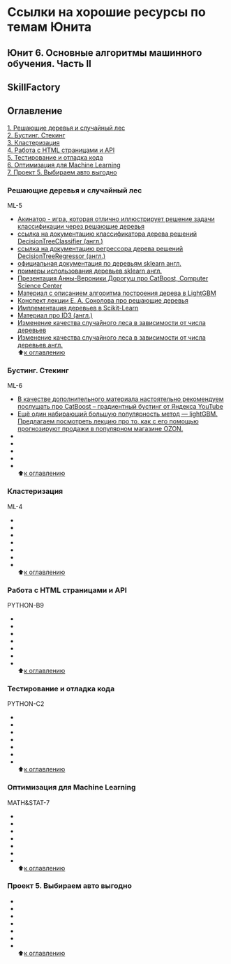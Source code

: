 # Ссылки на хорошие ресурсы по темам Юнита
## Юнит 6. Основные алгоритмы машинного обучения. Часть II 
## SkillFactory  

## Оглавление  
[1. Решающие деревья и случайный лес](https://github.com/alex-sokolov2011/my_study/blob/master/SkillFactory/DST_10/unit_6/links_to_resources_on_module_topics.md#Решающие-деревья-и-случайный-лес)  
[2. Бустинг. Стекинг](https://github.com/alex-sokolov2011/my_study/blob/master/SkillFactory/DST_10/unit_3/links_to_resources_on_module_topics.md#Бустинг.-Стекинг)  
[3. Кластеризация](https://github.com/alex-sokolov2011/my_study/blob/master/SkillFactory/DST_10/unit_3/links_to_resources_on_module_topics.md#Кластеризация)  
[4. Работа с HTML страницами и API](https://github.com/alex-sokolov2011/my_study/blob/master/SkillFactory/DST_10/unit_3/links_to_resources_on_module_topics.md#Работа-с-HTML-страницами-и-API)  
[5. Тестирование и отладка кода](https://github.com/alex-sokolov2011/my_study/blob/master/SkillFactory/DST_10/unit_3/links_to_resources_on_module_topics.md#Тестирование-и-отладка-кода)  
[6. Оптимизация для Machine Learning](https://github.com/alex-sokolov2011/my_study/blob/master/SkillFactory/DST_10/unit_3/links_to_resources_on_module_topics.md#Оптимизация-для-Machine-Learning)  
[7. Проект 5. Выбираем авто выгодно](https://github.com/alex-sokolov2011/my_study/blob/master/SkillFactory/DST_10/unit_3/links_to_resources_on_module_topics.md#Проект-5.-Выбираем-авто-выгодно)  


### Решающие деревья и случайный лес  
ML-5  
- [Акинатор - игра, которая отлично иллюстрирует решение задачи классификации через решающие деревья](https://ru.akinator.com/)  
- [ссылка на документацию классификатора дерева решений DecisionTreeClassifier (англ.)](https://scikit-learn.org/stable/modules/generated/sklearn.tree.DecisionTreeClassifier.html#sklearn.tree.DecisionTreeClassifier)  
- [ссылка на документацию регрессора дерева решений DecisionTreeRegressor (англ.)](https://scikit-learn.org/stable/modules/generated/sklearn.tree.DecisionTreeRegressor.html#sklearn.tree.DecisionTreeRegressor)  
- [официальная документация по деревьям sklearn англ.](http://scikit-learn.org/stable/modules/classes.html#module-sklearn.tree)  
- [примеры использования деревьев sklearn англ.](https://scikit-learn.org/stable/modules/tree.html#tree)  
- [Презентация Анны-Вероники Дорогуш про CatBoost, Computer Science Center](https://www.youtube.com/watch?v=UYDwhuyWYSo)  
- [Материал с описанием алгоритма построения дерева в LightGBM](https://lightgbm.readthedocs.io/en/latest/Features.html#optimization-in-accuracy)  
- [Конспект лекции Е. А. Соколова про решающие деревья](https://www.hse.ru/mirror/pubs/share/215285956)  
- [Имплементация деревьев в Scikit-Learn](https://github.com/scikit-learn/scikit-learn/blob/master/sklearn/tree/_tree.pxd)  
- [Материал про ID3 (англ.)](http://www.saedsayad.com/decision_tree.htm)  
- [Изменение качества случайного леса в зависимости от числа деревьев](http://scikit-learn.org/stable/auto_examples/ensemble/plot_ensemble_oob.html)  
- [Изменение качества случайного леса в зависимости от числа деревьев англ.](https://scikit-learn.org/stable/auto_examples/ensemble/plot_ensemble_oob.html)  
:arrow_up:[к оглавлению](https://github.com/alex-sokolov2011/my_study/blob/master/SkillFactory/DST_10/unit_6/links_to_resources_on_module_topics.md#Оглавление)  


### Бустинг. Стекинг  
ML-6  
- [В качестве дополнительного материала настоятельно рекомендуем послушать про CatBoost – градиентный бустинг от Яндекса YouTube](https://www.youtube.com/watch?v=UYDwhuyWYSo)  
- [Ещё один набирающий большую популярность метод — lightGBM. Предлагаем посмотреть лекцию про то, как с его помощью прогнозируют продажи в популярном магазине OZON.](https://www.youtube.com/watch?v=I4Oj17D8m04)  
- []()  
- []()  
- []()  
- []()  
- []()  
:arrow_up:[к оглавлению](https://github.com/alex-sokolov2011/my_study/blob/master/SkillFactory/DST_10/unit_6/links_to_resources_on_module_topics.md#Оглавление)  


### Кластеризация  
ML-4  
- []()  
- []()  
- []()  
- []()  
- []()  
- []()  
- []()  
:arrow_up:[к оглавлению](https://github.com/alex-sokolov2011/my_study/blob/master/SkillFactory/DST_10/unit_6/links_to_resources_on_module_topics.md#Оглавление)  


### Работа с HTML страницами и API  
PYTHON-B9  
- []()  
- []()  
- []()  
- []()  
- []()  
- []()  
- []()  
:arrow_up:[к оглавлению](https://github.com/alex-sokolov2011/my_study/blob/master/SkillFactory/DST_10/unit_6/links_to_resources_on_module_topics.md#Оглавление)  


### Тестирование и отладка кода  
PYTHON-C2  
- []()  
- []()  
- []()  
- []()  
- []()  
- []()  
- []()  
:arrow_up:[к оглавлению](https://github.com/alex-sokolov2011/my_study/blob/master/SkillFactory/DST_10/unit_6/links_to_resources_on_module_topics.md#Оглавление)  


### Оптимизация для Machine Learning  
MATH&STAT-7  
- []()  
- []()  
- []()  
- []()  
- []()  
- []()  
- []()  
:arrow_up:[к оглавлению](https://github.com/alex-sokolov2011/my_study/blob/master/SkillFactory/DST_10/unit_6/links_to_resources_on_module_topics.md#Оглавление)  


### Проект 5. Выбираем авто выгодно  
- []()  
- []()  
- []()  
- []()  
- []()  
- []()  
- []()  
:arrow_up:[к оглавлению](https://github.com/alex-sokolov2011/my_study/blob/master/SkillFactory/DST_10/unit_6/links_to_resources_on_module_topics.md#Оглавление)  